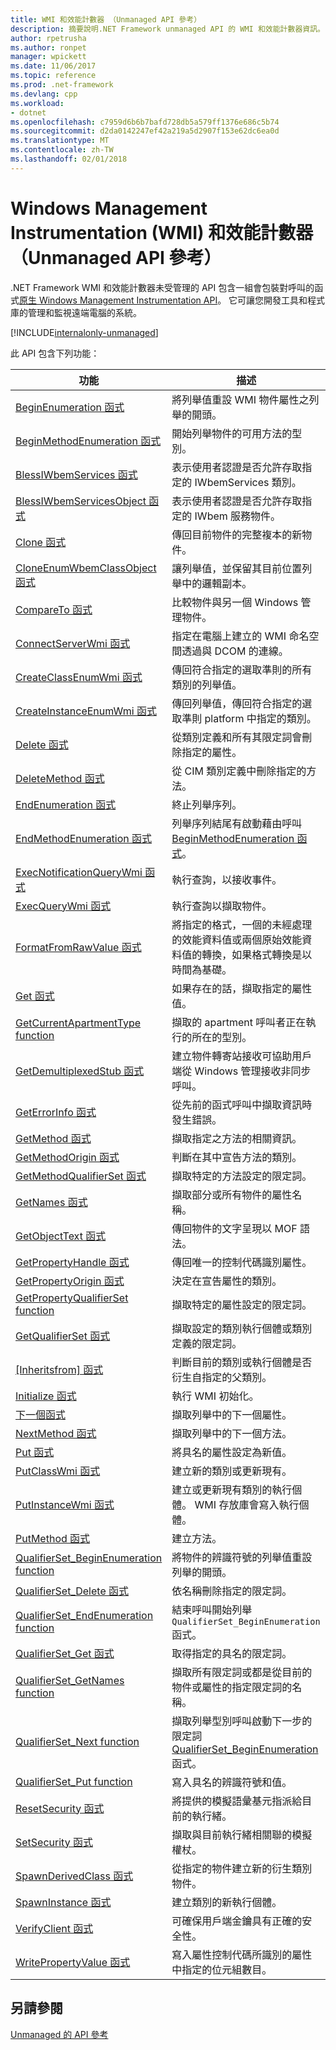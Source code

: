 ```yaml
---
title: WMI 和效能計數器 （Unmanaged API 參考）
description: 摘要說明.NET Framework unmanaged API 的 WMI 和效能計數器資訊。
author: rpetrusha
ms.author: ronpet
manager: wpickett
ms.date: 11/06/2017
ms.topic: reference
ms.prod: .net-framework
ms.devlang: cpp
ms.workload:
- dotnet
ms.openlocfilehash: c7959d6b6b7bafd728db5a579ff1376e686c5b74
ms.sourcegitcommit: d2da0142247ef42a219a5d2907f153e62dc6ea0d
ms.translationtype: MT
ms.contentlocale: zh-TW
ms.lasthandoff: 02/01/2018
---
```

# <a name="windows-management-instrumentation-wmi-and-performance-counters-unmanaged-api-reference"></a>Windows Management Instrumentation (WMI) 和效能計數器 （Unmanaged API 參考）

.NET Framework WMI 和效能計數器未受管理的 API 包含一組會包裝對呼叫的函式[原生 Windows Management Instrumentation API](https://msdn.microsoft.com/library/aa389276(v=vs.85).aspx)。 它可讓您開發工具和程式庫的管理和監視遠端電腦的系統。

[!INCLUDE[internalonly-unmanaged](../../../../includes/internalonly-unmanaged.md)]
  
此 API 包含下列功能：

| 功能 | 描述 |
|---------|---------|
| [BeginEnumeration 函式](beginenumeration.md) | 將列舉值重設 WMI 物件屬性之列舉的開頭。 |
| [BeginMethodEnumeration 函式](beginmethodenumeration.md) |  開始列舉物件的可用方法的型別。 |
| [BlessIWbemServices 函式](blessiwbemservices.md) | 表示使用者認證是否允許存取指定的 IWbemServices 類別。 |
| [BlessIWbemServicesObject 函式](blessiwbemservicesobject.md) | 表示使用者認證是否允許存取指定的 IWbem 服務物件。 |
| [Clone 函式](clone.md) | 傳回目前物件的完整複本的新物件。 |
| [CloneEnumWbemClassObject 函式](cloneenumwbemclassobject.md) | 讓列舉值，並保留其目前位置列舉中的邏輯副本。 |
| [CompareTo 函式](compareto.md) | 比較物件與另一個 Windows 管理物件。 |
| [ConnectServerWmi 函式](connectserverwmi.md) | 指定在電腦上建立的 WMI 命名空間透過與 DCOM 的連線。 |
| [CreateClassEnumWmi 函式](createclassenumwmi.md) | 傳回符合指定的選取準則的所有類別的列舉值。 |
| [CreateInstanceEnumWmi 函式](createinstanceenumwmi.md) | 傳回列舉值，傳回符合指定的選取準則 platform 中指定的類別。 |
| [Delete 函式](delete.md) | 從類別定義和所有其限定詞會刪除指定的屬性。 |
| [DeleteMethod 函式](deletemethod.md) | 從 CIM 類別定義中刪除指定的方法。 |
| [EndEnumeration 函式](endenumeration.md) | 終止列舉序列。 | 
| [EndMethodEnumeration 函式](endmethodenumeration.md) | 列舉序列結尾有啟動藉由呼叫[BeginMethodEnumeration 函式](beginmethodenumeration.md)。 |
| [ExecNotificationQueryWmi 函式](execnotificationquerywmi.md) | 執行查詢，以接收事件。 |
| [ExecQueryWmi 函式](execquerywmi.md) | 執行查詢以擷取物件。 |
| [FormatFromRawValue 函式](formatfromrawvalue.md) | 將指定的格式，一個的未經處理的效能資料值或兩個原始效能資料值的轉換，如果格式轉換是以時間為基礎。 | 
| [Get 函式](get.md) | 如果存在的話，擷取指定的屬性值。 |
| [GetCurrentApartmentType function](getcurrentapartmenttype.md) | 擷取的 apartment 呼叫者正在執行的所在的型別。 |
| [GetDemultiplexedStub 函式](getdemultiplexedstub.md) | 建立物件轉寄站接收可協助用戶端從 Windows 管理接收非同步呼叫。 |
| [GetErrorInfo 函式](geterrorinfo.md) | 從先前的函式呼叫中擷取資訊時發生錯誤。 | 
| [GetMethod 函式](getmethod.md) | 擷取指定之方法的相關資訊。 | 
| [GetMethodOrigin 函式](getmethodorigin.md) | 判斷在其中宣告方法的類別。 |
| [GetMethodQualifierSet 函式](getmethodqualifierset.md) | 擷取特定的方法設定的限定詞。 |
| [GetNames 函式](getnames.md) | 擷取部分或所有物件的屬性名稱。 |
| [GetObjectText 函式](getobjecttext.md) | 傳回物件的文字呈現以 MOF 語法。 | 
| [GetPropertyHandle 函式](getpropertyhandle.md) | 傳回唯一的控制代碼識別屬性。 |
| [GetPropertyOrigin 函式](getpropertyorigin.md) | 決定在宣告屬性的類別。 |
| [GetPropertyQualifierSet function](getpropertyqualifierset.md) | 擷取特定的屬性設定的限定詞。  |
| [GetQualifierSet 函式](getqualifierset.md) | 擷取設定的類別執行個體或類別定義的限定詞。 |
| [[Inheritsfrom] 函式](inheritsfrom.md) | 判斷目前的類別或執行個體是否衍生自指定的父類別。 |
| [Initialize 函式](initialize.md) | 執行 WMI 初始化。 |
| [下一個函式](next.md) | 擷取列舉中的下一個屬性。 | 
| [NextMethod 函式](nextmethod.md) | 擷取列舉中的下一個方法。 |
| [Put 函式](put.md) | 將具名的屬性設定為新值。 |
| [PutClassWmi 函式](putclasswmi.md) | 建立新的類別或更新現有。 |
| [PutInstanceWmi 函式](putinstancewmi.md) | 建立或更新現有類別的執行個體。 WMI 存放庫會寫入執行個體。 |
| [PutMethod 函式](putmethod.md) | 建立方法。 |
| [QualifierSet_BeginEnumeration function](qualifierset-beginenumeration.md) | 將物件的辨識符號的列舉值重設列舉的開頭。 |
| [QualifierSet_Delete 函式](qualifierset-delete.md) | 依名稱刪除指定的限定詞。  |
| [QualifierSet_EndEnumeration function](qualifierset-endenumeration.md) | 結束呼叫開始列舉`QualifierSet_BeginEnumeration`函式。 |
| [QualifierSet_Get 函式](qualifierset-get.md) | 取得指定的具名的限定詞。  |
| [QualifierSet_GetNames function](qualifierset-getnames.md) | 擷取所有限定詞或都是從目前的物件或屬性的指定限定詞的名稱。 |
| [QualifierSet_Next function](qualifierset-next.md) | 擷取列舉型別呼叫啟動下一步的限定詞[QualifierSet_BeginEnumeration](qualifierset-beginenumeration.md)函式。 |
| [QualifierSet_Put function](qualifierset-put.md) | 寫入具名的辨識符號和值。 |
| [ResetSecurity 函式](resetsecurity.md) | 將提供的模擬語彙基元指派給目前的執行緒。 |
| [SetSecurity 函式](setsecurity.md) | 擷取與目前執行緒相關聯的模擬權杖。 |
| [SpawnDerivedClass 函式](spawnderivedclass.md) | 從指定的物件建立新的衍生類別物件。 | 
| [SpawnInstance 函式](spawninstance.md) | 建立類別的新執行個體。 |   
| [VerifyClient 函式](verifyclientkey.md) | 可確保用戶端金鑰具有正確的安全性。 |
| [WritePropertyValue 函式](writepropertyvalue.md) | 寫入屬性控制代碼所識別的屬性中指定的位元組數目。 |

 ## <a name="see-also"></a>另請參閱
[Unmanaged 的 API 參考](../index.md) 
